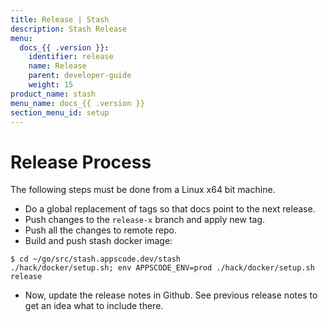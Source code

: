 ```yaml
---
title: Release | Stash
description: Stash Release
menu:
  docs_{{ .version }}:
    identifier: release
    name: Release
    parent: developer-guide
    weight: 15
product_name: stash
menu_name: docs_{{ .version }}
section_menu_id: setup
---
```

# Release Process

The following steps must be done from a Linux x64 bit machine.

- Do a global replacement of tags so that docs point to the next release.
- Push changes to the `release-x` branch and apply new tag.
- Push all the changes to remote repo.
- Build and push stash docker image:
```console
$ cd ~/go/src/stash.appscode.dev/stash
./hack/docker/setup.sh; env APPSCODE_ENV=prod ./hack/docker/setup.sh release
```

- Now, update the release notes in Github. See previous release notes to get an idea what to include there.
